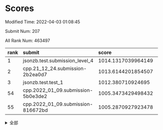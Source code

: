 # Scores

Modified Time: 2022-04-03 01:08:45

Submit Num: 207

All Rank Num: 463497

| rank |               submit               |       score        |       sigma        | pk_num |
| :--- | :--------------------------------- | :----------------- | :----------------- | :----- |
| 1    | jsonzb.test.submission_level_4     | 1014.1317039964149 | 0.7878800498247184 | 8960   |
| 2    | cpp.21_12_24.submission-2b2ea0d7   | 1013.6144201854507 | 0.8025607354071075 | 8955   |
| 3    | jsonzb.test.test_1                 | 1012.380710924695  | 0.7865986338622555 | 8958   |
| 54   | cpp.2022_01_09.submission-5b0e3de2 | 1005.3473429498432 | 0.7250294329758302 | 8957   |
| 55   | cpp.2022_01_09.submission-816672bd | 1005.2870927923478 | 0.718445548300713  | 8963   |


<details>
<summary>全部</summary>

| rank |                 submit                 |       score        |       sigma        | pk_num |
| :--- | :------------------------------------- | :----------------- | :----------------- | :----- |
| 1    | jsonzb.test.submission_level_4         | 1014.1317039964149 | 0.7878800498247184 | 8960   |
| 2    | cpp.21_12_24.submission-2b2ea0d7       | 1013.6144201854507 | 0.8025607354071075 | 8955   |
| 3    | jsonzb.test.test_1                     | 1012.380710924695  | 0.7865986338622555 | 8958   |
| 4    | gobigger.level_3.submission_level_3_34 | 1011.7421799538519 | 0.7725474520721026 | 8956   |
| 5    | gobigger.level_3.submission_level_3_22 | 1011.6949745743639 | 0.7729836660040025 | 8959   |
| 6    | gobigger.level_3.submission_level_3_37 | 1011.631641932002  | 0.7601181463436815 | 8955   |
| 7    | gobigger.level_3.submission_level_3_23 | 1011.5374784452297 | 0.7888772532422381 | 8952   |
| 8    | gobigger.level_3.submission_level_3_25 | 1011.3052688901529 | 0.7975116889310596 | 8955   |
| 9    | gobigger.level_3.submission_level_3_39 | 1011.124295081967  | 0.7663982965219744 | 8959   |
| 10   | gobigger.level_3.submission_level_3_4  | 1011.1093920462586 | 0.7707863809080231 | 8955   |
| 11   | gobigger.level_3.submission_level_3_15 | 1011.0929442484669 | 0.773488554888814  | 8957   |
| 12   | gobigger.level_3.submission_level_3_31 | 1011.0902273192681 | 0.7553319474055862 | 8959   |
| 13   | gobigger.level_3.submission_level_3_10 | 1011.0613561180801 | 0.7469811289798971 | 8952   |
| 14   | gobigger.level_3.submission_level_3_26 | 1011.0506450026514 | 0.7587001816808095 | 8958   |
| 15   | gobigger.level_3.submission_level_3_33 | 1010.9774454180989 | 0.7767150848254897 | 8961   |
| 16   | gobigger.level_3.submission_level_3_1  | 1010.5123860625939 | 0.7666340106320443 | 8956   |
| 17   | gobigger.level_3.submission_level_3_46 | 1010.4801200381005 | 0.7656868446569218 | 8956   |
| 18   | gobigger.level_3.submission_level_3_17 | 1010.3978082155205 | 0.755515354300219  | 8959   |
| 19   | gobigger.level_3.submission_level_3_16 | 1010.3077299400883 | 0.7542610674210377 | 8960   |
| 20   | gobigger.level_3.submission_level_3_5  | 1010.2748559039136 | 0.7760023970601563 | 8954   |
| 21   | gobigger.level_3.submission_level_3_12 | 1010.2412809610313 | 0.7690703878424133 | 8961   |
| 22   | gobigger.level_3.submission_level_3_42 | 1010.1760829325859 | 0.7720993078387313 | 8958   |
| 23   | gobigger.level_3.submission_level_3_38 | 1010.1614313387728 | 0.7400527394308928 | 8955   |
| 24   | gobigger.level_3.submission_level_3_7  | 1010.1265147807926 | 0.758991589030957  | 8957   |
| 25   | gobigger.level_3.submission_level_3_9  | 1010.0412238690938 | 0.7607836410543101 | 8953   |
| 26   | gobigger.level_3.submission_level_3_2  | 1010.0175143447932 | 0.7394413979329579 | 8953   |
| 27   | gobigger.level_3.submission_level_3_20 | 1010.013677723786  | 0.7504799984239374 | 8956   |
| 28   | gobigger.level_3.submission_level_3_29 | 1009.9958422668356 | 0.7488008133767273 | 8959   |
| 29   | gobigger.level_3.submission_level_3_48 | 1009.9792047960188 | 0.766060192697454  | 8951   |
| 30   | gobigger.level_3.submission_level_3_11 | 1009.9479984639391 | 0.7570351789633896 | 8962   |
| 31   | gobigger.level_3.submission_level_3_41 | 1009.9318709496986 | 0.7520390247443232 | 8959   |
| 32   | gobigger.level_3.submission_level_3_8  | 1009.8754987984807 | 0.7511805351995483 | 8952   |
| 33   | gobigger.level_3.submission_level_3_40 | 1009.8596694095115 | 0.766020844486863  | 8957   |
| 34   | gobigger.level_3.submission_level_3_28 | 1009.8287069780203 | 0.7612189331855239 | 8959   |
| 35   | gobigger.level_3.submission_level_3_49 | 1009.6943316969273 | 0.7473849358539436 | 8957   |
| 36   | gobigger.level_3.submission_level_3_19 | 1009.6809006782524 | 0.7564897106472609 | 8956   |
| 37   | gobigger.level_3.submission_level_3_21 | 1009.6313835823455 | 0.7552131381783563 | 8959   |
| 38   | gobigger.level_3.submission_level_3_0  | 1009.6074874699776 | 0.7521734523688461 | 8961   |
| 39   | gobigger.level_3.submission_level_3_24 | 1009.6052687659893 | 0.7397381204769902 | 8955   |
| 40   | gobigger.level_3.submission_level_3_6  | 1009.5812525862573 | 0.7414271436087796 | 8957   |
| 41   | gobigger.level_3.submission_level_3_32 | 1009.5542395224107 | 0.7594754241718475 | 8958   |
| 42   | gobigger.level_3.submission_level_3_30 | 1009.5003665967241 | 0.7467907072602387 | 8957   |
| 43   | gobigger.level_3.submission_level_3_3  | 1009.3899648653434 | 0.7495259118858323 | 8953   |
| 44   | gobigger.level_3.submission_level_3_18 | 1009.290969115737  | 0.7661137578941256 | 8956   |
| 45   | gobigger.level_3.submission_level_3_47 | 1009.2578744516113 | 0.781285820282343  | 8957   |
| 46   | gobigger.level_3.submission_level_3_44 | 1009.1211835207466 | 0.7359855908098235 | 8958   |
| 47   | gobigger.level_3.submission_level_3_35 | 1009.0968789972934 | 0.7705608584360575 | 8959   |
| 48   | gobigger.level_3.submission_level_3_43 | 1008.9595993553356 | 0.7542554410857568 | 8955   |
| 49   | gobigger.level_3.submission_level_3_45 | 1008.8911709057659 | 0.7173926154253929 | 8956   |
| 50   | gobigger.level_3.submission_level_3_13 | 1008.8204702897378 | 0.7509391336472896 | 8958   |
| 51   | gobigger.level_3.submission_level_3_14 | 1008.5964282601486 | 0.7505211947334818 | 8951   |
| 52   | gobigger.level_3.submission_level_3_27 | 1008.4595380130896 | 0.7480590901140267 | 8960   |
| 53   | gobigger.level_3.submission_level_3_36 | 1008.4330373969318 | 0.7588477775248437 | 8949   |
| 54   | cpp.2022_01_09.submission-5b0e3de2     | 1005.3473429498432 | 0.7250294329758302 | 8957   |
| 55   | cpp.2022_01_09.submission-816672bd     | 1005.2870927923478 | 0.718445548300713  | 8963   |
| 56   | gobigger.level_1.submission_level_1_0  | 1004.8860233161263 | 0.7216110790424105 | 8957   |
| 57   | gobigger.level_1.submission_level_1_46 | 1004.4112792965685 | 0.7103766999047058 | 8958   |
| 58   | gobigger.level_1.submission_level_1_15 | 1004.3824630776774 | 0.7288299867056451 | 8963   |
| 59   | gobigger.level_1.submission_level_1_31 | 1004.3174080171589 | 0.7189995013411894 | 8955   |
| 60   | gobigger.level_1.submission_level_1_11 | 1004.2819625100504 | 0.7239330183248418 | 8959   |
| 61   | gobigger.level_1.submission_level_1_22 | 1004.1979378937064 | 0.7258877837330451 | 8959   |
| 62   | gobigger.level_1.submission_level_1_18 | 1004.1786969195435 | 0.7359962079159276 | 8957   |
| 63   | gobigger.level_1.submission_level_1_33 | 1004.1488722784601 | 0.7195401041689532 | 8950   |
| 64   | gobigger.level_1.submission_level_1_14 | 1004.1331766769623 | 0.7223336270501873 | 8955   |
| 65   | gobigger.level_1.submission_level_1_38 | 1004.0955590969422 | 0.7220808845390775 | 8956   |
| 66   | gobigger.level_1.submission_level_1_32 | 1004.0688376501026 | 0.7219696562461966 | 8961   |
| 67   | gobigger.level_1.submission_level_1_9  | 1004.0161698103489 | 0.7189639678491847 | 8956   |
| 68   | gobigger.level_1.submission_level_1_45 | 1003.9756515933677 | 0.7219195013443815 | 8953   |
| 69   | gobigger.level_1.submission_level_1_39 | 1003.8268393299278 | 0.7101204073411865 | 8961   |
| 70   | gobigger.level_1.submission_level_1_13 | 1003.8198126311831 | 0.7242733323872794 | 8957   |
| 71   | gobigger.level_1.submission_level_1_37 | 1003.7915378491438 | 0.722125402736755  | 8959   |
| 72   | gobigger.level_1.submission_level_1_48 | 1003.7613515569087 | 0.7197512667369128 | 8957   |
| 73   | gobigger.level_1.submission_level_1_1  | 1003.7421837970686 | 0.717878555027963  | 8954   |
| 74   | gobigger.level_1.submission_level_1_8  | 1003.6401103076965 | 0.7262325868042849 | 8956   |
| 75   | gobigger.level_1.submission_level_1_17 | 1003.6112677061735 | 0.7147900683366498 | 8957   |
| 76   | gobigger.level_1.submission_level_1_49 | 1003.5506368806471 | 0.712802257296875  | 8955   |
| 77   | gobigger.level_1.submission_level_1_10 | 1003.5431955865632 | 0.7151463285727677 | 8956   |
| 78   | gobigger.level_1.submission_level_1_27 | 1003.5409442842893 | 0.7221520091161873 | 8954   |
| 79   | gobigger.level_1.submission_level_1_34 | 1003.5407059232979 | 0.7082061193123282 | 8956   |
| 80   | gobigger.level_1.submission_level_1_24 | 1003.5176608422935 | 0.7074130444854166 | 8957   |
| 81   | gobigger.level_1.submission_level_1_42 | 1003.4563359956553 | 0.718944041731643  | 8961   |
| 82   | gobigger.level_1.submission_level_1_20 | 1003.4104958577365 | 0.7126967494158744 | 8958   |
| 83   | gobigger.level_1.submission_level_1_3  | 1003.3935888933753 | 0.7233339547369946 | 8956   |
| 84   | gobigger.level_1.submission_level_1_4  | 1003.2623425160762 | 0.7192113680269112 | 8956   |
| 85   | gobigger.level_1.submission_level_1_19 | 1003.2617013860245 | 0.7145179186616556 | 8954   |
| 86   | gobigger.level_1.submission_level_1_41 | 1003.125828880791  | 0.7248416411046894 | 8956   |
| 87   | gobigger.level_1.submission_level_1_35 | 1003.1239967180311 | 0.7252385467599536 | 8954   |
| 88   | gobigger.level_1.submission_level_1_36 | 1003.0921259553728 | 0.7102281019403804 | 8956   |
| 89   | gobigger.level_1.submission_level_1_16 | 1003.0536689425578 | 0.7086692989856542 | 8954   |
| 90   | gobigger.level_1.submission_level_1_26 | 1003.0467156119405 | 0.7042985257220689 | 8953   |
| 91   | gobigger.level_1.submission_level_1_43 | 1003.0459445375569 | 0.7204756656478156 | 8960   |
| 92   | gobigger.level_1.submission_level_1_21 | 1002.9110417359727 | 0.721688801447695  | 8955   |
| 93   | gobigger.level_1.submission_level_1_23 | 1002.8946020088898 | 0.7151095205367448 | 8954   |
| 94   | gobigger.level_1.submission_level_1_2  | 1002.8230006440042 | 0.721933215297061  | 8957   |
| 95   | gobigger.level_1.submission_level_1_6  | 1002.8176709166014 | 0.7207230644307322 | 8955   |
| 96   | gobigger.level_1.submission_level_1_12 | 1002.7254879274923 | 0.7191429468214336 | 8954   |
| 97   | gobigger.level_1.submission_level_1_47 | 1002.7239284706717 | 0.7164254796896068 | 8956   |
| 98   | gobigger.level_1.submission_level_1_25 | 1002.6975938060832 | 0.7264868500682765 | 8957   |
| 99   | gobigger.level_1.submission_level_1_29 | 1002.5811868071066 | 0.725541959854647  | 8957   |
| 100  | gobigger.level_1.submission_level_1_28 | 1002.4278836515982 | 0.7057660760124728 | 8954   |
| 101  | gobigger.level_1.submission_level_1_5  | 1002.1179022952654 | 0.7173223282873912 | 8955   |
| 102  | gobigger.level_1.submission_level_1_7  | 1002.098178082421  | 0.7116490945474959 | 8962   |
| 103  | gobigger.level_1.submission_level_1_44 | 1001.791582603392  | 0.7127245924111262 | 8952   |
| 104  | gobigger.level_1.submission_level_1_40 | 1001.6252502356723 | 0.7195221412391912 | 8952   |
| 105  | gobigger.level_1.submission_level_1_30 | 1001.5250743304449 | 0.7114888574123496 | 8959   |
| 106  | gobigger.random.submission_random_24   | 997.6562459806164  | 0.7178827242200031 | 8957   |
| 107  | gobigger.random.submission_random_7    | 997.397828714113   | 0.7061668366170487 | 8954   |
| 108  | gobigger.random.submission_random_29   | 997.1026730088765  | 0.7054791799737211 | 8956   |
| 109  | gobigger.random.submission_random_39   | 996.7545676953586  | 0.7087609619237525 | 8953   |
| 110  | gobigger.random.submission_random_3    | 996.7361020584515  | 0.7194972153127808 | 8958   |
| 111  | gobigger.random.submission_random_48   | 996.6914031333727  | 0.7112976388305443 | 8960   |
| 112  | gobigger.random.submission_random_10   | 996.6572253884696  | 0.7129056124209104 | 8957   |
| 113  | gobigger.random.submission_random_9    | 996.5686651600787  | 0.7121589800734975 | 8952   |
| 114  | gobigger.random.submission_random_19   | 996.5229415988521  | 0.704498329418407  | 8956   |
| 115  | gobigger.random.submission_random_12   | 996.4454911465473  | 0.7101214909491057 | 8954   |
| 116  | gobigger.random.submission_random_22   | 996.3960137786418  | 0.7140974938166819 | 8960   |
| 117  | gobigger.random.submission_random_18   | 996.3215309133468  | 0.7009517867173357 | 8952   |
| 118  | gobigger.random.submission_random_20   | 996.3029564057081  | 0.7227714565910056 | 8957   |
| 119  | gobigger.random.submission_random_4    | 996.295495218821   | 0.7141802866254336 | 8954   |
| 120  | gobigger.random.submission_random_2    | 996.2895871769574  | 0.7075580670932173 | 8951   |
| 121  | gobigger.random.submission_random_43   | 996.2458054301019  | 0.709390453199424  | 8954   |
| 122  | gobigger.random.submission_random_45   | 996.1820307836998  | 0.7186605842562208 | 8957   |
| 123  | gobigger.random.submission_random_25   | 996.1159903881276  | 0.7198409148073422 | 8962   |
| 124  | gobigger.random.submission_random_32   | 996.1154350087113  | 0.7063135668034716 | 8959   |
| 125  | gobigger.random.submission_random_23   | 996.0403155140356  | 0.7220168070765594 | 8958   |
| 126  | gobigger.random.submission_random_13   | 996.0203020207957  | 0.7060774667287688 | 8958   |
| 127  | gobigger.random.submission_random_0    | 996.0198761620736  | 0.720381765894618  | 8957   |
| 128  | gobigger.random.submission_random_11   | 995.992753630263   | 0.7056369636982713 | 8959   |
| 129  | gobigger.random.submission_random_28   | 995.935625911062   | 0.7247101206146005 | 8958   |
| 130  | gobigger.random.submission_random_30   | 995.8831498446464  | 0.7172108013098222 | 8954   |
| 131  | gobigger.random.submission_random_41   | 995.8539122980143  | 0.6997743810195847 | 8959   |
| 132  | gobigger.random.submission_random_26   | 995.8460341532087  | 0.7205184576211695 | 8953   |
| 133  | gobigger.random.submission_random_8    | 995.8279255667886  | 0.7015397393821784 | 8958   |
| 134  | gobigger.random.submission_random_21   | 995.8168489548132  | 0.7105675966319697 | 8959   |
| 135  | gobigger.random.submission_random_47   | 995.777390118819   | 0.7075962886848768 | 8954   |
| 136  | gobigger.random.submission_random_49   | 995.7145429830827  | 0.7001316113506613 | 8959   |
| 137  | gobigger.random.submission_random_42   | 995.6490787408474  | 0.7106973447490199 | 8954   |
| 138  | gobigger.random.submission_random_36   | 995.598818216523   | 0.7008535192320196 | 8953   |
| 139  | gobigger.random.submission_random_37   | 995.5060902207854  | 0.7047779052428381 | 8957   |
| 140  | gobigger.random.submission_random_14   | 995.4749401385224  | 0.7145735628924584 | 8959   |
| 141  | gobigger.random.submission_random_31   | 995.4667184467584  | 0.7285555685888024 | 8958   |
| 142  | gobigger.random.submission_random_17   | 995.326750176337   | 0.7182782883062866 | 8961   |
| 143  | gobigger.random.submission_random_16   | 995.3245052924777  | 0.7122233921050106 | 8956   |
| 144  | gobigger.random.submission_random_38   | 995.3237148623426  | 0.7059336076950701 | 8955   |
| 145  | gobigger.random.submission_random_5    | 995.3035180720645  | 0.7188322742886535 | 8952   |
| 146  | gobigger.random.submission_random_1    | 995.2862612369748  | 0.7066506680761179 | 8956   |
| 147  | gobigger.random.submission_random_44   | 995.1948425799931  | 0.7157780667034045 | 8957   |
| 148  | gobigger.random.submission_random_15   | 995.191368188308   | 0.7152430810986576 | 8951   |
| 149  | gobigger.random.submission_random_34   | 995.1628707842259  | 0.7301373223701354 | 8957   |
| 150  | gobigger.random.submission_random_6    | 995.1621249770191  | 0.7116153898291422 | 8960   |
| 151  | gobigger.random.submission_random_46   | 995.0227657270925  | 0.7192580174434211 | 8957   |
| 152  | gobigger.random.submission_random_33   | 995.0180734340883  | 0.7099760256892343 | 8956   |
| 153  | gobigger.random.submission_random_40   | 995.0145918918829  | 0.7047888709077285 | 8956   |
| 154  | gobigger.random.submission_random_27   | 994.9792173121539  | 0.7170493975096757 | 8950   |
| 155  | gobigger.level_2.submission_level_2_35 | 994.7381307999557  | 0.7273342376122758 | 8955   |
| 156  | gobigger.random.submission_random_35   | 994.5732571272897  | 0.7119808570990145 | 8957   |
| 157  | gobigger.level_2.submission_level_2_5  | 994.1751176678957  | 0.7226470680067154 | 8961   |
| 158  | gobigger.level_2.submission_level_2_26 | 993.6806732508547  | 0.7401564129595168 | 8955   |
| 159  | gobigger.level_2.submission_level_2_31 | 993.497834670033   | 0.7494451303150084 | 8957   |
| 160  | gobigger.level_2.submission_level_2_37 | 993.3907743032403  | 0.7260878855443936 | 8951   |
| 161  | gobigger.level_2.submission_level_2_25 | 993.0956403910056  | 0.7287613601449362 | 8959   |
| 162  | gobigger.level_2.submission_level_2_39 | 993.0348339656492  | 0.7180633828251768 | 8959   |
| 163  | gobigger.level_2.submission_level_2_22 | 992.9510366595202  | 0.7451393732028835 | 8958   |
| 164  | gobigger.level_2.submission_level_2_40 | 992.9356004251806  | 0.7548446212312299 | 8958   |
| 165  | gobigger.level_2.submission_level_2_43 | 992.9127366319899  | 0.7493467037834631 | 8957   |
| 166  | gobigger.level_2.submission_level_2_38 | 992.8893948674419  | 0.7437963739094154 | 8950   |
| 167  | gobigger.level_2.submission_level_2_45 | 992.8332795261314  | 0.7399839975089764 | 8958   |
| 168  | gobigger.level_2.submission_level_2_7  | 992.8045127669745  | 0.7404133944127848 | 8961   |
| 169  | gobigger.level_2.submission_level_2_47 | 992.7623463381133  | 0.7463206391901277 | 8957   |
| 170  | gobigger.level_2.submission_level_2_3  | 992.7436144918901  | 0.7363000870565268 | 8958   |
| 171  | gobigger.level_2.submission_level_2_33 | 992.6851140158392  | 0.7260833465750044 | 8954   |
| 172  | gobigger.level_2.submission_level_2_9  | 992.6796123924598  | 0.7355357479678291 | 8951   |
| 173  | gobigger.level_2.submission_level_2_28 | 992.5601917596227  | 0.7341482812621081 | 8961   |
| 174  | gobigger.level_2.submission_level_2_21 | 992.531240747114   | 0.7315240743696191 | 8959   |
| 175  | gobigger.level_2.submission_level_2_24 | 992.5043966932784  | 0.7570359984769366 | 8959   |
| 176  | gobigger.level_2.submission_level_2_18 | 992.4885856470094  | 0.7506203913558304 | 8951   |
| 177  | gobigger.level_2.submission_level_2_19 | 992.3504140206945  | 0.7486028481385262 | 8956   |
| 178  | gobigger.level_2.submission_level_2_27 | 992.329674251187   | 0.7365749202612868 | 8958   |
| 179  | gobigger.level_2.submission_level_2_23 | 992.1577470442319  | 0.7720807908230118 | 8961   |
| 180  | gobigger.level_2.submission_level_2_11 | 992.1435810770439  | 0.746398083993424  | 8955   |
| 181  | gobigger.level_2.submission_level_2_8  | 991.9822658362968  | 0.7576343671586708 | 8954   |
| 182  | gobigger.level_2.submission_level_2_14 | 991.9514071253088  | 0.7404168269897662 | 8958   |
| 183  | gobigger.level_2.submission_level_2_34 | 991.8858969430256  | 0.7465104715114441 | 8957   |
| 184  | gobigger.level_2.submission_level_2_30 | 991.8852882232342  | 0.7541429536547947 | 8958   |
| 185  | gobigger.level_2.submission_level_2_48 | 991.8812166382831  | 0.7764733542697821 | 8954   |
| 186  | gobigger.level_2.submission_level_2_10 | 991.8449956709759  | 0.7436178068358232 | 8958   |
| 187  | gobigger.level_2.submission_level_2_20 | 991.8222697075802  | 0.7528612188028532 | 8958   |
| 188  | gobigger.level_2.submission_level_2_16 | 991.7702509039862  | 0.7707048372812375 | 8955   |
| 189  | gobigger.level_2.submission_level_2_46 | 991.7594474579961  | 0.7390275925842482 | 8954   |
| 190  | gobigger.level_2.submission_level_2_41 | 991.6611309994466  | 0.7329367770473847 | 8955   |
| 191  | gobigger.level_2.submission_level_2_1  | 991.5318936137177  | 0.7389208483875015 | 8961   |
| 192  | gobigger.level_2.submission_level_2_15 | 991.4719677364739  | 0.7394486360390177 | 8958   |
| 193  | gobigger.level_2.submission_level_2_6  | 991.448392105256   | 0.7480782019017221 | 8958   |
| 194  | gobigger.level_2.submission_level_2_49 | 991.3942123272744  | 0.7369699469478573 | 8955   |
| 195  | gobigger.level_2.submission_level_2_12 | 991.241424139393   | 0.7451235946796079 | 8954   |
| 196  | gobigger.level_2.submission_level_2_29 | 991.1916849024194  | 0.764367222668643  | 8955   |
| 197  | gobigger.level_2.submission_level_2_4  | 991.1616713150066  | 0.7330483659785657 | 8958   |
| 198  | gobigger.level_2.submission_level_2_13 | 991.1533607891711  | 0.7551100996021461 | 8962   |
| 199  | gobigger.level_2.submission_level_2_42 | 991.1418499893881  | 0.7644057070692154 | 8955   |
| 200  | gobigger.level_2.submission_level_2_2  | 990.9366807784015  | 0.7524352555128061 | 8957   |
| 201  | gobigger.level_2.submission_level_2_36 | 990.5795532840114  | 0.7430161875787386 | 8953   |
| 202  | gobigger.level_2.submission_level_2_32 | 990.5512571532919  | 0.7618513752100703 | 8953   |
| 203  | gobigger.level_2.submission_level_2_44 | 990.2603673573341  | 0.7736570045922037 | 8951   |
| 204  | gobigger.level_2.submission_level_2_17 | 990.0080175188834  | 0.7735891426018849 | 8959   |
| 205  | gobigger.level_2.submission_level_2_0  | 989.8918348009024  | 0.7669576019191284 | 8957   |
| 206  | gobigger.none.submission_none_0        | 978.0305386827417  | 1.3196485550082884 | 8961   |
| 207  | gobigger.none.submission_none_1        | 973.2517565245132  | 1.7780297182574933 | 8958   |

</details>